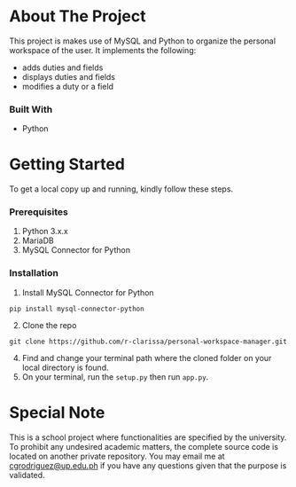 # About The Project
This project is makes use of MySQL and Python to organize the personal workspace of the user. It implements the following: 
- adds duties and fields
- displays duties and fields
- modifies a duty or a field

### Built With
* Python

# Getting Started
To get a local copy up and running, kindly follow these steps.

### Prerequisites
1. Python 3.x.x
2. MariaDB 
3. MySQL Connector for Python 

### Installation

1. Install MySQL Connector for Python
```
pip install mysql-connector-python
```
2. Clone the repo
```
git clone https://github.com/r-clarissa/personal-workspace-manager.git
```
4. Find and change your terminal path where the cloned folder on your local directory is found.
5. On your terminal, run the `setup.py` then run `app.py`.

# Special Note
This is a school project where functionalities are specified by the university. To prohibit any undesired academic matters, the complete source code is located on another private repository. You may email me at cgrodriguez@up.edu.ph if you have any questions given that the purpose is validated.
